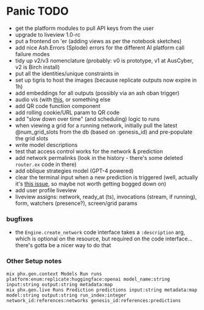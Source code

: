 # Panic TODO

- get the platform modules to pull API keys from the user
- upgrade to liveview 1.0-rc
- put a frontend on 'er (adding views as per the notebook sketches)
- add nice Ash.Errors (Splode) errors for the different AI platform call failure
  modes
- tidy up v2/v3 nomenclature (probably: v0 is prototype, v1 at AusCyber, v2 is
  Birch install)
- put all the identities/unique constraints in
- set up tigris to host the images (because replicate outputs now expire in 1h)
- add embeddings for all outputs (possibly via an ash oban trigger)
- audio vis (with [this](https://audiomotion.dev/demo/multi.html), or something
  else
- add QR code function component
- add rolling cookie/URL param to QR code
- add "slow down over time" (and scheduling) logic to runs
- when viewing a grid for a running network, initially pull the latest
  @num_grid_slots from the db (based on :genesis_id) and pre-populate the grid
  slots
- write model descriptions
- test that access control works for the network & prediction
- add network permalinks (look in the history - there's some deleted `router.ex`
  code in there)
- add oblique strategies model (GPT-4 powered)
- clear the terminal input when a new prediction is triggered (well, actually
  it's
  [this issue](https://github.com/phoenixframework/phoenix_live_view/issues/624),
  so maybe not worth getting bogged down on)
- add user profile liveview
- liveview assigns: network, ready_at (ts), invocations (stream, if running),
  form, watchers (presence?), screen/grid params

### bugfixes

- the `Engine.create_network` code interface takes a `:description` arg, which
  is optional on the resource, but required on the code interface... there's
  gotta be a nicer way to do that

### Other Setup notes

```
mix phx.gen.context Models Run runs platform:enum:replicate:huggingface:openai model_name:string input:string output:string metadata:map
mix phx.gen.live Runs Prediction predictions input:string metadata:map model:string output:string run_index:integer network_id:references:networks genesis_id:references:predictions
```
